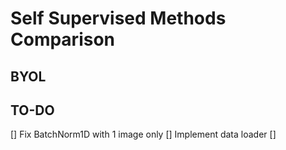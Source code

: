 # **Self Supervised Methods Comparison**

## **BYOL**


## **TO-DO**
[] Fix BatchNorm1D with 1 image only
[] Implement data loader
[]